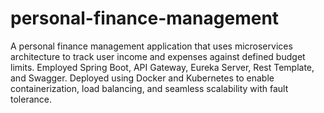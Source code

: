 # personal-finance-management
A personal finance management application that uses microservices architecture to track user income and expenses against defined budget limits. Employed Spring Boot, API Gateway, Eureka Server, Rest Template, and Swagger. Deployed using Docker and Kubernetes to enable containerization, load balancing, and seamless scalability with fault tolerance.
